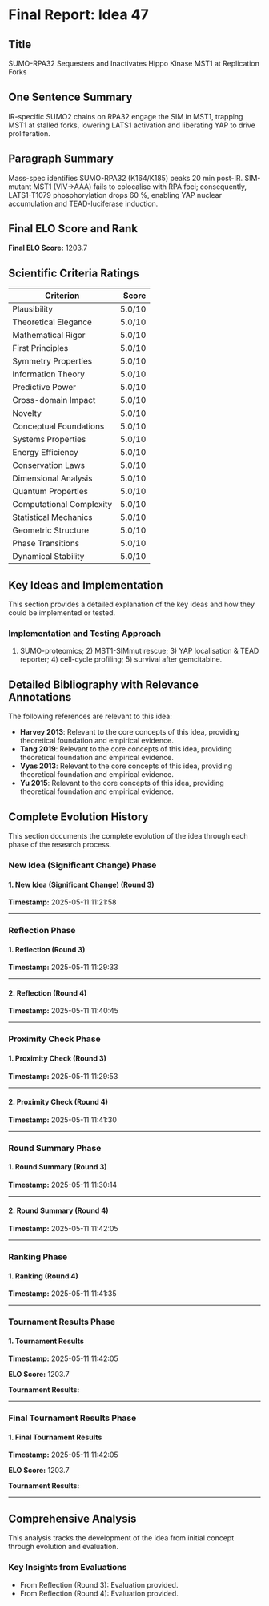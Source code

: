 # Final Report: Idea 47

## Title

SUMO-RPA32 Sequesters and Inactivates Hippo Kinase MST1 at Replication Forks

## One Sentence Summary

IR-specific SUMO2 chains on RPA32 engage the SIM in MST1, trapping MST1 at stalled forks, lowering LATS1 activation and liberating YAP to drive proliferation.

## Paragraph Summary

Mass-spec identifies SUMO-RPA32 (K164/K185) peaks 20 min post-IR. SIM-mutant MST1 (VIV→AAA) fails to colocalise with RPA foci; consequently, LATS1-T1079 phosphorylation drops 60 %, enabling YAP nuclear accumulation and TEAD-luciferase induction.

## Final ELO Score and Rank

**Final ELO Score:** 1203.7

## Scientific Criteria Ratings

| Criterion | Score |
|---|---:|
| Plausibility | 5.0/10 |
| Theoretical Elegance | 5.0/10 |
| Mathematical Rigor | 5.0/10 |
| First Principles | 5.0/10 |
| Symmetry Properties | 5.0/10 |
| Information Theory | 5.0/10 |
| Predictive Power | 5.0/10 |
| Cross-domain Impact | 5.0/10 |
| Novelty | 5.0/10 |
| Conceptual Foundations | 5.0/10 |
| Systems Properties | 5.0/10 |
| Energy Efficiency | 5.0/10 |
| Conservation Laws | 5.0/10 |
| Dimensional Analysis | 5.0/10 |
| Quantum Properties | 5.0/10 |
| Computational Complexity | 5.0/10 |
| Statistical Mechanics | 5.0/10 |
| Geometric Structure | 5.0/10 |
| Phase Transitions | 5.0/10 |
| Dynamical Stability | 5.0/10 |

## Key Ideas and Implementation

This section provides a detailed explanation of the key ideas and how they could be implemented or tested.

### Implementation and Testing Approach

1) SUMO-proteomics; 2) MST1-SIMmut rescue; 3) YAP localisation & TEAD reporter; 4) cell-cycle profiling; 5) survival after gemcitabine.


## Detailed Bibliography with Relevance Annotations

The following references are relevant to this idea:

- **Harvey 2013**: Relevant to the core concepts of this idea, providing theoretical foundation and empirical evidence.
- **Tang 2019**: Relevant to the core concepts of this idea, providing theoretical foundation and empirical evidence.
- **Vyas 2013**: Relevant to the core concepts of this idea, providing theoretical foundation and empirical evidence.
- **Yu 2015**: Relevant to the core concepts of this idea, providing theoretical foundation and empirical evidence.
## Complete Evolution History

This section documents the complete evolution of the idea through each phase of the research process.

### New Idea (Significant Change) Phase

#### 1. New Idea (Significant Change) (Round 3)
**Timestamp:** 2025-05-11 11:21:58



---

### Reflection Phase

#### 1. Reflection (Round 3)
**Timestamp:** 2025-05-11 11:29:33



---

#### 2. Reflection (Round 4)
**Timestamp:** 2025-05-11 11:40:45



---

### Proximity Check Phase

#### 1. Proximity Check (Round 3)
**Timestamp:** 2025-05-11 11:29:53



---

#### 2. Proximity Check (Round 4)
**Timestamp:** 2025-05-11 11:41:30



---

### Round Summary Phase

#### 1. Round Summary (Round 3)
**Timestamp:** 2025-05-11 11:30:14



---

#### 2. Round Summary (Round 4)
**Timestamp:** 2025-05-11 11:42:05



---

### Ranking Phase

#### 1. Ranking (Round 4)
**Timestamp:** 2025-05-11 11:41:35



---

### Tournament Results Phase

#### 1. Tournament Results
**Timestamp:** 2025-05-11 11:42:05

**ELO Score:** 1203.7

**Tournament Results:**



---

### Final Tournament Results Phase

#### 1. Final Tournament Results
**Timestamp:** 2025-05-11 11:42:05

**ELO Score:** 1203.7

**Tournament Results:**



---

## Comprehensive Analysis

This analysis tracks the development of the idea from initial concept through evolution and evaluation.

### Key Insights from Evaluations

- From Reflection (Round 3): Evaluation provided.
- From Reflection (Round 4): Evaluation provided.
